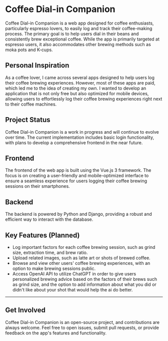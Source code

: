 # Coffee Dial-in Companion

Coffee Dial-in Companion is a web app designed for coffee enthusiasts, particularly espresso lovers, to easily log and track their coffee-making process. The primary goal is to help users dial in their beans and consistently brew exceptional coffee. While the app is primarily targeted at espresso users, it also accommodates other brewing methods such as moka pots and K-cups.

## Personal Inspiration

As a coffee lover, I came across several apps designed to help users log their coffee brewing experiences. However, most of these apps are paid, which led me to the idea of creating my own. I wanted to develop an application that is not only free but also optimized for mobile devices, allowing users to effortlessly log their coffee brewing experiences right next to their coffee machines.

## Project Status

Coffee Dial-in Companion is a work in progress and will continue to evolve over time. The current implementation includes basic login functionality, with plans to develop a comprehensive frontend in the near future.

## Frontend

The frontend of the web app is built using the Vue.js 3 framework. The focus is on creating a user-friendly and mobile-optimized interface to ensure a seamless experience for users logging their coffee brewing sessions on their smartphones.

## Backend

The backend is powered by Python and Django, providing a robust and efficient way to interact with the database.

## Key Features (Planned)

-   Log important factors for each coffee brewing session, such as grind size, extraction time, and brew ratio.
-   Upload related images, such as latte art or shots of brewed coffee.
-   Browse and view other users' coffee brewing experiences, with an option to make brewing sessions public.
-   Access OpenAI API to utilize ChatGPT in order to give users personalized brewing advice based on the factors of their brews such as grind size, and the option to add information about what you did or didn't like about your shot that would help the ai do better.

---

## Get Involved

Coffee Dial-in Companion is an open-source project, and contributions are always welcome. Feel free to open issues, submit pull requests, or provide feedback on the app's features and functionality.
